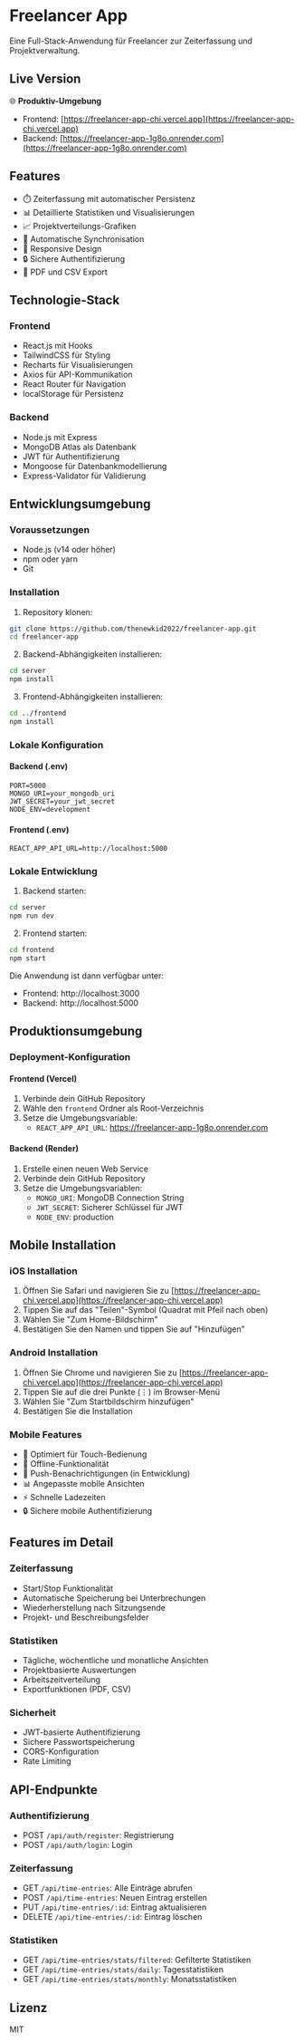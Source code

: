 # Freelancer App

Eine Full-Stack-Anwendung für Freelancer zur Zeiterfassung und Projektverwaltung.

## Live Version

🌐 **Produktiv-Umgebung**
- Frontend: [https://freelancer-app-chi.vercel.app](https://freelancer-app-chi.vercel.app)
- Backend: [https://freelancer-app-1g8o.onrender.com](https://freelancer-app-1g8o.onrender.com)

## Features

- ⏱️ Zeiterfassung mit automatischer Persistenz
- 📊 Detaillierte Statistiken und Visualisierungen
- 📈 Projektverteilungs-Grafiken
- 🔄 Automatische Synchronisation
- 📱 Responsive Design
- 🔒 Sichere Authentifizierung
- 📑 PDF und CSV Export

## Technologie-Stack

### Frontend
- React.js mit Hooks
- TailwindCSS für Styling
- Recharts für Visualisierungen
- Axios für API-Kommunikation
- React Router für Navigation
- localStorage für Persistenz

### Backend
- Node.js mit Express
- MongoDB Atlas als Datenbank
- JWT für Authentifizierung
- Mongoose für Datenbankmodellierung
- Express-Validator für Validierung

## Entwicklungsumgebung

### Voraussetzungen
- Node.js (v14 oder höher)
- npm oder yarn
- Git

### Installation

1. Repository klonen:
```bash
git clone https://github.com/thenewkid2022/freelancer-app.git
cd freelancer-app
```

2. Backend-Abhängigkeiten installieren:
```bash
cd server
npm install
```

3. Frontend-Abhängigkeiten installieren:
```bash
cd ../frontend
npm install
```

### Lokale Konfiguration

#### Backend (.env)
```env
PORT=5000
MONGO_URI=your_mongodb_uri
JWT_SECRET=your_jwt_secret
NODE_ENV=development
```

#### Frontend (.env)
```env
REACT_APP_API_URL=http://localhost:5000
```

### Lokale Entwicklung

1. Backend starten:
```bash
cd server
npm run dev
```

2. Frontend starten:
```bash
cd frontend
npm start
```

Die Anwendung ist dann verfügbar unter:
- Frontend: http://localhost:3000
- Backend: http://localhost:5000

## Produktionsumgebung

### Deployment-Konfiguration

#### Frontend (Vercel)
1. Verbinde dein GitHub Repository
2. Wähle den `frontend` Ordner als Root-Verzeichnis
3. Setze die Umgebungsvariable:
   - `REACT_APP_API_URL`: https://freelancer-app-1g8o.onrender.com

#### Backend (Render)
1. Erstelle einen neuen Web Service
2. Verbinde dein GitHub Repository
3. Setze die Umgebungsvariablen:
   - `MONGO_URI`: MongoDB Connection String
   - `JWT_SECRET`: Sicherer Schlüssel für JWT
   - `NODE_ENV`: production

## Mobile Installation

### iOS Installation
1. Öffnen Sie Safari und navigieren Sie zu [https://freelancer-app-chi.vercel.app](https://freelancer-app-chi.vercel.app)
2. Tippen Sie auf das "Teilen"-Symbol (Quadrat mit Pfeil nach oben)
3. Wählen Sie "Zum Home-Bildschirm"
4. Bestätigen Sie den Namen und tippen Sie auf "Hinzufügen"

### Android Installation
1. Öffnen Sie Chrome und navigieren Sie zu [https://freelancer-app-chi.vercel.app](https://freelancer-app-chi.vercel.app)
2. Tippen Sie auf die drei Punkte (⋮) im Browser-Menü
3. Wählen Sie "Zum Startbildschirm hinzufügen"
4. Bestätigen Sie die Installation

### Mobile Features
- 📱 Optimiert für Touch-Bedienung
- 🔄 Offline-Funktionalität
- 📲 Push-Benachrichtigungen (in Entwicklung)
- 📊 Angepasste mobile Ansichten
- ⚡ Schnelle Ladezeiten
- 🔒 Sichere mobile Authentifizierung

## Features im Detail

### Zeiterfassung
- Start/Stop Funktionalität
- Automatische Speicherung bei Unterbrechungen
- Wiederherstellung nach Sitzungsende
- Projekt- und Beschreibungsfelder

### Statistiken
- Tägliche, wöchentliche und monatliche Ansichten
- Projektbasierte Auswertungen
- Arbeitszeitverteilung
- Exportfunktionen (PDF, CSV)

### Sicherheit
- JWT-basierte Authentifizierung
- Sichere Passwortspeicherung
- CORS-Konfiguration
- Rate Limiting

## API-Endpunkte

### Authentifizierung
- POST `/api/auth/register`: Registrierung
- POST `/api/auth/login`: Login

### Zeiterfassung
- GET `/api/time-entries`: Alle Einträge abrufen
- POST `/api/time-entries`: Neuen Eintrag erstellen
- PUT `/api/time-entries/:id`: Eintrag aktualisieren
- DELETE `/api/time-entries/:id`: Eintrag löschen

### Statistiken
- GET `/api/time-entries/stats/filtered`: Gefilterte Statistiken
- GET `/api/time-entries/stats/daily`: Tagesstatistiken
- GET `/api/time-entries/stats/monthly`: Monatsstatistiken

## Lizenz

MIT 